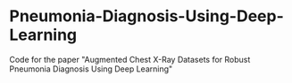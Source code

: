 # Pneumonia-Diagnosis-Using-Deep-Learning
Code for the paper "Augmented Chest X-Ray Datasets for Robust Pneumonia Diagnosis Using Deep Learning"
